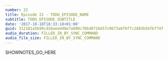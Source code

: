 ```yaml
---
number: 22
title: Episode 22 - TODO_EPISODE_NAME
subtitle: TODO_EPISODE_SUBTITLE
date: '2017-10-18T18:33:18+01:00'
guid: 312181a5b99cd26aeed40e7a800c70bd071b657c96f3a6f6ffc2883b5bfbf74f
audio_duration: FILLED_IN_BY_SYNC_COMMAND
audio_file_size: FILLED_IN_BY_SYNC_COMMAND
---
```


SHOWNOTES_GO_HERE
